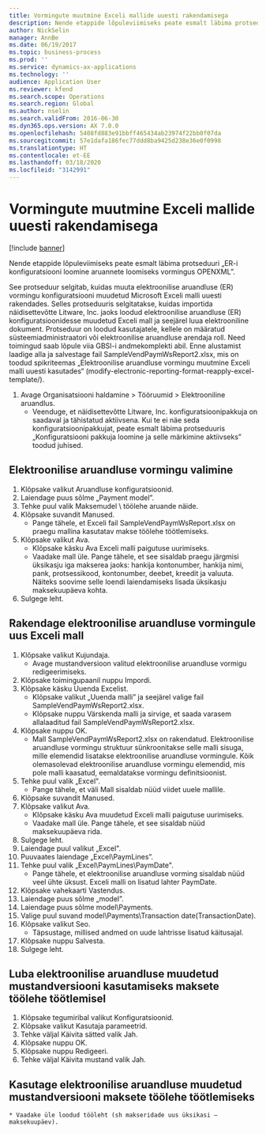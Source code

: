 ```yaml
---
title: Vormingute muutmine Exceli mallide uuesti rakendamisega
description: Nende etappide lõpuleviimiseks peate esmalt läbima protseduuri „ER-i konfiguratsiooni loomine aruannete loomiseks vormingus OPENXML”.
author: NickSelin
manager: AnnBe
ms.date: 06/19/2017
ms.topic: business-process
ms.prod: ''
ms.service: dynamics-ax-applications
ms.technology: ''
audience: Application User
ms.reviewer: kfend
ms.search.scope: Operations
ms.search.region: Global
ms.author: nselin
ms.search.validFrom: 2016-06-30
ms.dyn365.ops.version: AX 7.0.0
ms.openlocfilehash: 5408fd883e91bbff465434ab23974f22bb0f07da
ms.sourcegitcommit: 57e1dafa186fec77ddd8ba9425d238e36e0f0998
ms.translationtype: HT
ms.contentlocale: et-EE
ms.lasthandoff: 03/18/2020
ms.locfileid: "3142991"
---
```

# <a name="modify-formats-by-reapplying-excel-templates"></a>Vormingute muutmine Exceli mallide uuesti rakendamisega

[!include [banner](../../includes/banner.md)]

Nende etappide lõpuleviimiseks peate esmalt läbima protseduuri „ER-i konfiguratsiooni loomine aruannete loomiseks vormingus OPENXML”.

See protseduur selgitab, kuidas muuta elektroonilise aruandluse (ER) vormingu konfiguratsiooni muudetud Microsoft Exceli malli uuesti rakendades. Selles protseduuris selgitatakse, kuidas importida näidisettevõtte Litware, Inc. jaoks loodud elektroonilise aruandluse (ER) konfiguratsioonidesse muudetud Exceli mall ja seejärel luua elektrooniline dokument. Protseduur on loodud kasutajatele, kellele on määratud süsteemiadministraatori või elektroonilise aruandluse arendaja roll. Need toimingud saab lõpule viia GBSI-i andmekomplekti abil. Enne alustamist laadige alla ja salvestage fail SampleVendPaymWsReport2.xlsx, mis on toodud spikriteemas „Elektroonilise aruandluse vormingu muutmine Exceli malli uuesti kasutades“ (modify-electronic-reporting-format-reapply-excel-template/).

1. Avage Organisatsiooni haldamine > Tööruumid > Elektrooniline aruandlus.
    * Veenduge, et näidisettevõtte Litware, Inc. konfiguratsioonipakkuja on saadaval ja tähistatud aktiivsena. Kui te ei näe seda konfiguratsioonipakkujat, peate esmalt läbima protseduuris „Konfiguratsiooni pakkuja loomine ja selle märkimine aktiivseks” toodud juhised.  

## <a name="select-the-er-format"></a>Elektroonilise aruandluse vormingu valimine
1. Klõpsake valikut Aruandluse konfiguratsioonid.
2. Laiendage puus sõlme „Payment model”.
3. Tehke puul valik Maksemudel \ töölehe aruande näide.
4. Klõpsake suvandit Manused.
    * Pange tähele, et Exceli fail SampleVendPaymWsReport.xlsx on praegu mallina kasutatav makse töölehe töötlemiseks.   
5. Klõpsake valikut Ava.
    * Klõpsake käsku Ava Exceli malli paigutuse uurimiseks.  
    * Vaadake mall üle. Pange tähele, et see sisaldab praegu järgmisi üksikasju iga makserea jaoks: hankija kontonumber, hankija nimi, pank, protsessikood, kontonumber, deebet, kreedit ja valuuta. Näiteks soovime selle loendi laiendamiseks lisada üksikasju maksekuupäeva kohta.   
6. Sulgege leht.

## <a name="reapply-a-new-excel-template-to-er-format"></a>Rakendage elektroonilise aruandluse vormingule uus Exceli mall
1. Klõpsake valikut Kujundaja.
    * Avage mustandversioon valitud elektroonilise aruandluse vormigu redigeerimiseks.  
2. Klõpsake toimingupaanil nuppu Impordi.
3. Klõpsake käsku Uuenda Excelist.
    * Klõpsake valikut „Uuenda malli” ja seejärel valige fail SampleVendPaymWsReport2.xlsx.  
    * Klõpsake nuppu Värskenda malli ja sirvige, et saada varasem allalaaditud fail SampleVendPaymWsReport2.xlsx.  
4. Klõpsake nuppu OK.
    * Mall SampleVendPaymWsReport2.xlsx on rakendatud. Elektroonilise aruandluse vormingu struktuur sünkroonitakse selle malli sisuga, mille elemendid lisatakse elektroonilise aruandluse vormingule. Kõik olemasolevad elektroonilise aruandluse vormingu elemendid, mis pole malli kaasatud, eemaldatakse vormingu definitsioonist.  
5. Tehke puul valik „Excel".
    * Pange tähele, et väli Mall sisaldab nüüd viidet uuele mallile.   
6. Klõpsake suvandit Manused.
7. Klõpsake valikut Ava.
    * Klõpsake käsku Ava muudetud Exceli malli paigutuse uurimiseks.  
    * Vaadake mall üle. Pange tähele, et see sisaldab nüüd maksekuupäeva rida.   
8. Sulgege leht.
9. Laiendage puul valikut „Excel".
10. Puuvaates laiendage „Excel\PaymLines”.
11. Tehke puul valik „Excel\PaymLines\PaymDate".
    * Pange tähele, et elektroonilise aruandluse vorming sisaldab nüüd veel ühte üksust. Exceli malli on lisatud lahter PaymDate.  
12. Klõpsake vahekaarti Vastendus.
13. Laiendage puus sõlme „model”.
14. Laiendage puus sõlme model\Payments.
15. Valige puul suvand model\Payments\Transaction date(TransactionDate).
16. Klõpsake valikut Seo.
    * Täpsustage, millised andmed on uude lahtrisse lisatud käitusajal.  
17. Klõpsake nuppu Salvesta.
18. Sulgege leht.

## <a name="enable-the-modified-draft-version-of-the-er-format-for-use-in-payment-journal-processing"></a>Luba elektroonilise aruandluse muudetud mustandversiooni kasutamiseks maksete töölehe töötlemisel
1. Klõpsake tegumiribal valikut Konfiguratsioonid.
2. Klõpsake valikut Kasutaja parameetrid.
3. Tehke väljal Käivita sätted valik Jah.
4. Klõpsake nuppu OK.
5. Klõpsake nuppu Redigeeri.
6. Tehke väljal Käivita mustand valik Jah.

## <a name="use-the-modified-draft-version-of-the-er-format-for-payment-journal-processing"></a>Kasutage elektroonilise aruandluse muudetud mustandversiooni maksete töölehe töötlemiseks
    * Vaadake üle loodud tööleht (sh makseridade uus üksikasi – maksekuupäev).  

